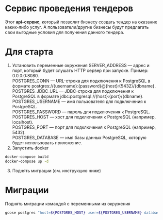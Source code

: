 # **Сервис проведения тендеров**
Этот **api-сервис**, который позволит бизнесу создать тендер на оказание каких-либо услуг. А пользователи/другие бизнесы будут предлагать свои выгодные условия для получения данного тендера.

# Для старта
1. Установить переменные окружения
   SERVER_ADDRESS — адрес и порт, который будет слушать HTTP сервер при запуске. Пример: 0.0.0.0:8080.<br>
   POSTGRES_CONN — URL-строка для подключения к PostgreSQL в формате postgres://{username}:{password}@{host}:{5432}/{dbname}.<br>
   POSTGRES_JDBC_URL — JDBC-строка для подключения к PostgreSQL в формате jdbc:postgresql://{host}:{port}/{dbname}.<br>
   POSTGRES_USERNAME — имя пользователя для подключения к PostgreSQL.<br>
   POSTGRES_PASSWORD — пароль для подключения к PostgreSQL.<br>
   POSTGRES_HOST — хост для подключения к PostgreSQL (например, localhost).<br>
   POSTGRES_PORT — порт для подключения к PostgreSQL (например, 5432).<br>
   POSTGRES_DATABASE — имя базы данных PostgreSQL, которую будет использовать приложение.<br>
2. Запустить docker
```bash
docker-compose build
docker-compose up -d
```
3. Поднять миграции (см. инструкцию ниже)

# **Миграции**
Поднять миграции командой с переменными из окружения
```bash
goose postgres "host=${POSTGRES_HOST} user=${POSTGRES_USERNAME} database=${POSTGRES_DATABASE} password=${POSTGRES_PASSWORD}" up
```